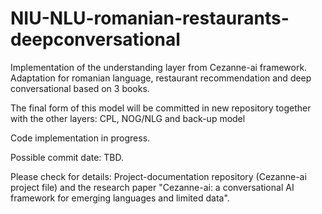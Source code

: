 # NIU-NLU-romanian-restaurants-deepconversational
Implementation of the understanding layer from Cezanne-ai framework. Adaptation for romanian language, restaurant recommendation and deep conversational based on 3 books.

The final form of this model will be committed in new repository together with the other layers: CPL, NOG/NLG and back-up model

Code implementation in progress.

Possible commit date: TBD.

Please check for details: Project-documentation repository (Cezanne-ai project file) and the research paper "Cezanne-ai: a conversational AI framework for emerging languages and limited data".
